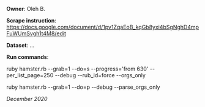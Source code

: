 **Owner**: Oleh B.
 
**Scrape instruction**: https://docs.google.com/document/d/1pv1ZqaEoB_kqGb8yxi4bSgNghD4mpFuWUmSvgh1t4M8/edit

**Dataset**: ...

**Run commands**:

ruby hamster.rb --grab=1 --do=s --progress='from 630' --per_list_page=250 --debug --rub_id=force --orgs_only

ruby hamster.rb --grab=1 --do=p --debug --parse_orgs_only

_December 2020_